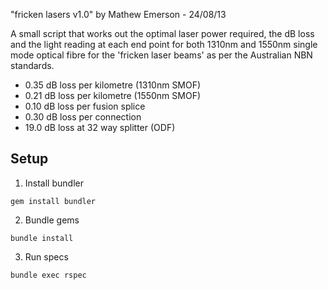 "fricken lasers v1.0" by Mathew Emerson - 24/08/13

A small script that works out the optimal laser power required, the dB loss and the light reading at each end point for both 1310nm and 1550nm single mode optical fibre for the 'fricken laser beams' as per the Australian NBN standards.

* 0.35 dB loss per kilometre (1310nm SMOF)
* 0.21 dB loss per kilometre (1550nm SMOF)
* 0.10 dB loss per fusion splice
* 0.30 dB loss per connection
* 19.0 dB loss at 32 way splitter (ODF)

## Setup

1. Install bundler

````
gem install bundler
````

2. Bundle gems

````
bundle install
````

3. Run specs

`````
bundle exec rspec
`````

